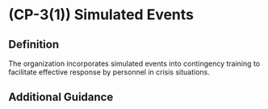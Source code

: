 
# (CP-3(1)) Simulated Events

## Definition

The organization incorporates simulated events into contingency training to facilitate effective response by personnel in crisis situations.

## Additional Guidance


